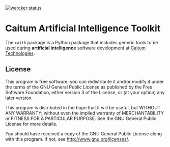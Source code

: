 [![wercker status](https://app.wercker.com/status/b2638c861c69115d49ac9d9768d3186f/s/master "wercker status")](https://app.wercker.com/project/byKey/b2638c861c69115d49ac9d9768d3186f)

# Caitum Artificial Intelligence Toolkit
The `caitk` package is a Python package that includes generic tools to
be used during **artificial intelligence** software development at
[Caitum Technologies](https://caitum.com).


## License
This program is free software: you can redistribute it and/or modify it under
the terms of the GNU General Public License as published by the Free Software
Foundation, either version 3 of the License, or (at your option) any later
version.

This program is distributed in the hope that it will be useful, but WITHOUT ANY
WARRANTY; without even the implied warranty of MERCHANTABILITY or FITNESS FOR A
PARTICULAR PURPOSE.  See the GNU General Public License for more details.

You should have received a copy of the GNU General Public License along with
this program.  If not, see <http://www.gnu.org/licenses/>.
